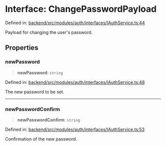# Interface: ChangePasswordPayload

Defined in: [backend/src/modules/auth/interfaces/IAuthService.ts:44](https://github.com/continuousactivelearning/cal/blob/5ae0447098795fdcf3a415f0360ebe51565b6949/backend/src/modules/auth/interfaces/IAuthService.ts#L44)

Payload for changing the user's password.

## Properties

### newPassword

> **newPassword**: `string`

Defined in: [backend/src/modules/auth/interfaces/IAuthService.ts:48](https://github.com/continuousactivelearning/cal/blob/5ae0447098795fdcf3a415f0360ebe51565b6949/backend/src/modules/auth/interfaces/IAuthService.ts#L48)

The new password to be set.

***

### newPasswordConfirm

> **newPasswordConfirm**: `string`

Defined in: [backend/src/modules/auth/interfaces/IAuthService.ts:53](https://github.com/continuousactivelearning/cal/blob/5ae0447098795fdcf3a415f0360ebe51565b6949/backend/src/modules/auth/interfaces/IAuthService.ts#L53)

Confirmation of the new password.

